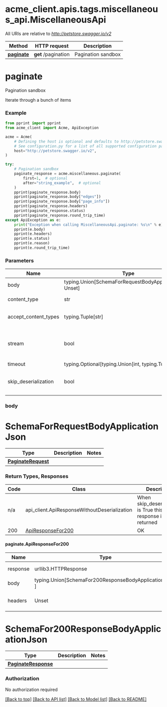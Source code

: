 <a name="__pageTop"></a>
# acme_client.apis.tags.miscellaneous_api.MiscellaneousApi

All URIs are relative to *http://petstore.swagger.io/v2*

Method | HTTP request | Description
------------- | ------------- | -------------
[**paginate**](#paginate) | **get** /pagination | Pagination sandbox

# **paginate**

Pagination sandbox

Iterate through a bunch of items

### Example

```python
from pprint import pprint
from acme_client import Acme, ApiException

acme = Acme(
    # Defining the host is optional and defaults to http://petstore.swagger.io/v2
    # See configuration.py for a list of all supported configuration parameters.
    host="http://petstore.swagger.io/v2",
)

try:
    # Pagination sandbox
    paginate_response = acme.miscellaneous.paginate(
        first=1,  # optional
        after="string_example",  # optional
    )
    pprint(paginate_response.body)
    pprint(paginate_response.body["edges"])
    pprint(paginate_response.body["page_info"])
    pprint(paginate_response.headers)
    pprint(paginate_response.status)
    pprint(paginate_response.round_trip_time)
except ApiException as e:
    print("Exception when calling MiscellaneousApi.paginate: %s\n" % e)
    pprint(e.body)
    pprint(e.headers)
    pprint(e.status)
    pprint(e.reason)
    pprint(e.round_trip_time)
```
### Parameters

Name | Type | Description  | Notes
------------- | ------------- | ------------- | -------------
body | typing.Union[SchemaForRequestBodyApplicationJson, Unset] | optional, default is unset |
content_type | str | optional, default is 'application/json' | Selects the schema and serialization of the request body
accept_content_types | typing.Tuple[str] | default is ('application/json', ) | Tells the server the content type(s) that are accepted by the client
stream | bool | default is False | if True then the response.content will be streamed and loaded from a file like object. When downloading a file, set this to True to force the code to deserialize the content to a FileSchema file
timeout | typing.Optional[typing.Union[int, typing.Tuple]] | default is None | the timeout used by the rest client
skip_deserialization | bool | default is False | when True, headers and body will be unset and an instance of api_client.ApiResponseWithoutDeserialization will be returned

### body

# SchemaForRequestBodyApplicationJson
Type | Description  | Notes
------------- | ------------- | -------------
[**PaginateRequest**](../../models/PaginateRequest.md) |  | 


### Return Types, Responses

Code | Class | Description
------------- | ------------- | -------------
n/a | api_client.ApiResponseWithoutDeserialization | When skip_deserialization is True this response is returned
200 | [ApiResponseFor200](#paginate.ApiResponseFor200) | OK

#### paginate.ApiResponseFor200
Name | Type | Description  | Notes
------------- | ------------- | ------------- | -------------
response | urllib3.HTTPResponse | Raw response |
body | typing.Union[SchemaFor200ResponseBodyApplicationJson, ] |  |
headers | Unset | headers were not defined |

# SchemaFor200ResponseBodyApplicationJson
Type | Description  | Notes
------------- | ------------- | -------------
[**PaginateResponse**](../../models/PaginateResponse.md) |  | 


### Authorization

No authorization required

[[Back to top]](#__pageTop) [[Back to API list]](../../../README.md#documentation-for-api-endpoints) [[Back to Model list]](../../../README.md#documentation-for-models) [[Back to README]](../../../README.md)

